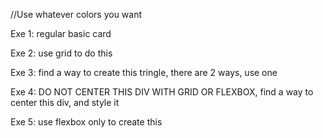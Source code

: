 //Use whatever colors you want

Exe 1: 
regular basic card

Exe 2:
use grid to do this

Exe 3:
find a way to create this tringle, there are 2 ways, use one

Exe 4:
DO NOT CENTER THIS DIV WITH GRID OR FLEXBOX, find a way to center this div, and style it

Exe 5:
use flexbox only to create this